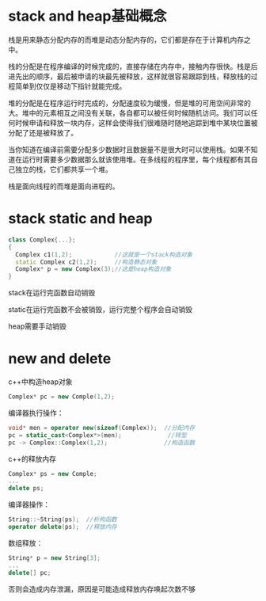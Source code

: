# stack and heap基础概念
栈是用来静态分配内存的而堆是动态分配内存的，它们都是存在于计算机内存之中。

栈的分配是在程序编译的时候完成的，直接存储在内存中，接触内存很快。栈是后进先出的顺序，最后被申请的块最先被释放，这样就很容易跟踪到栈，释放栈的过程简单到仅仅是移动下指针就能完成。

堆的分配是在程序运行时完成的，分配速度较为缓慢，但是堆的可用空间非常的大。堆中的元素相互之间没有关联，各自都可以被任何时候随机访问。我们可以任何时候申请和释放一块内存，这样会使得我们很难随时随地追踪到堆中某块位置被分配了还是被释放了。

当你知道在编译前需要分配多少数据时且数据量不是很大时可以使用栈。如果不知道在运行时需要多少数据那么就该使用堆。在多线程的程序里，每个线程都有其自己独立的栈，它们都共享一个堆。

栈是面向线程的而堆是面向进程的。
# stack static and heap
```c++
class Complex{...};
{
  Complex c1(1,2);            //这就是一个stack构造对象
  static Complex c2(1,2);     //构造静态对象
  Complex* p = new Complex(3);//这是heap构造对象
}
```
stack在运行完函数自动销毁

static在运行完函数不会被销毁，运行完整个程序会自动销毁

heap需要手动销毁
# new and delete
c++中构造heap对象
```c++
Complex* pc = new Comple(1,2);
```
编译器执行操作：
```c++
void* men = operator new(sizeof(Complex));  //分配内存
pc = static_cast<Complex*>(men);             //转型
pc -> Complex::Complex(1,2);                //构造函数
```
c++的释放内存
```c++
Complex* ps = new Comple;
...
delete ps;
```
编译器操作：
```c++
String::~String(ps);  //析构函数
operator delete(ps);  //释放内存
```
数组释放：
```c++
String* p = new String[3];
...
delete[] pc;
```
否则会造成内存泄漏，原因是可能造成释放内存唤起次数不够